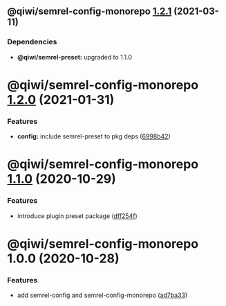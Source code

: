 ## @qiwi/semrel-config-monorepo [1.2.1](https://github.com/qiwi/semantic-release-toolkit/compare/@qiwi/semrel-config-monorepo@1.2.0...@qiwi/semrel-config-monorepo@1.2.1) (2021-03-11)





### Dependencies

* **@qiwi/semrel-preset:** upgraded to 1.1.0

# @qiwi/semrel-config-monorepo [1.2.0](https://github.com/qiwi/semantic-release-toolkit/compare/@qiwi/semrel-config-monorepo@1.1.0...@qiwi/semrel-config-monorepo@1.2.0) (2021-01-31)


### Features

* **config:** include semrel-preset to pkg deps ([6998b42](https://github.com/qiwi/semantic-release-toolkit/commit/6998b4212df4665274b43978ca7ab2fad58b37ec))

# @qiwi/semrel-config-monorepo [1.1.0](https://github.com/qiwi/semantic-release-toolkit/compare/@qiwi/semrel-config-monorepo@1.0.0...@qiwi/semrel-config-monorepo@1.1.0) (2020-10-29)


### Features

* introduce plugin preset package ([dff254f](https://github.com/qiwi/semantic-release-toolkit/commit/dff254ff4b4d5088e165acb97e28f9e40f84bd20))

# @qiwi/semrel-config-monorepo 1.0.0 (2020-10-28)


### Features

* add semrel-config and semrel-config-monorepo ([ad7ba33](https://github.com/qiwi/semantic-release-toolkit/commit/ad7ba33cf6f6705c1f1f1919c197d5ad7345de4b))
